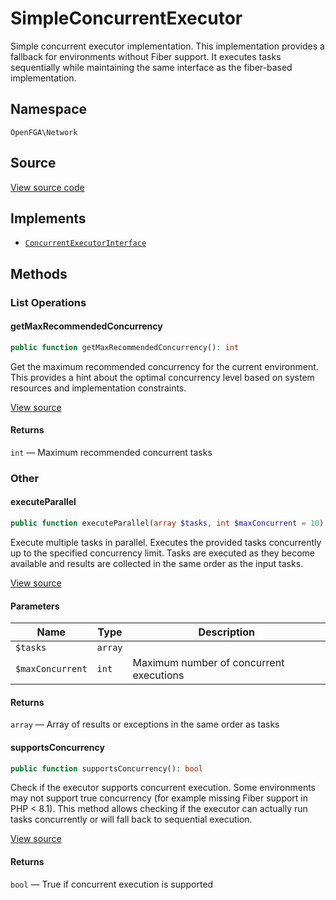 # SimpleConcurrentExecutor

Simple concurrent executor implementation. This implementation provides a fallback for environments without Fiber support. It executes tasks sequentially while maintaining the same interface as the fiber-based implementation.

## Namespace

`OpenFGA\Network`

## Source

[View source code](https://github.com/evansims/openfga-php/blob/main/src/Network/SimpleConcurrentExecutor.php)

## Implements

* [`ConcurrentExecutorInterface`](ConcurrentExecutorInterface.md)

## Methods

### List Operations

#### getMaxRecommendedConcurrency

```php
public function getMaxRecommendedConcurrency(): int

```

Get the maximum recommended concurrency for the current environment. This provides a hint about the optimal concurrency level based on system resources and implementation constraints.

[View source](https://github.com/evansims/openfga-php/blob/main/src/Network/SimpleConcurrentExecutor.php#L42)

#### Returns

`int` — Maximum recommended concurrent tasks

### Other

#### executeParallel

```php
public function executeParallel(array $tasks, int $maxConcurrent = 10): array

```

Execute multiple tasks in parallel. Executes the provided tasks concurrently up to the specified concurrency limit. Tasks are executed as they become available and results are collected in the same order as the input tasks.

[View source](https://github.com/evansims/openfga-php/blob/main/src/Network/SimpleConcurrentExecutor.php#L23)

#### Parameters

| Name             | Type    | Description                             |
| ---------------- | ------- | --------------------------------------- |
| `$tasks`         | `array` |                                         |
| `$maxConcurrent` | `int`   | Maximum number of concurrent executions |

#### Returns

`array` — Array of results or exceptions in the same order as tasks

#### supportsConcurrency

```php
public function supportsConcurrency(): bool

```

Check if the executor supports concurrent execution. Some environments may not support true concurrency (for example missing Fiber support in PHP &lt; 8.1). This method allows checking if the executor can actually run tasks concurrently or will fall back to sequential execution.

[View source](https://github.com/evansims/openfga-php/blob/main/src/Network/SimpleConcurrentExecutor.php#L51)

#### Returns

`bool` — True if concurrent execution is supported

